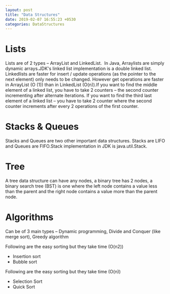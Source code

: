 ```yaml
---
layout: post
title: "Data Structures"
date: 2019-02-07 16:55:23 +0530
categories: DataStructures
---
```



# Lists

Lists are of 2 types – ArrayList and LinkedList.  In Java, Arraylists are simply dynamic arrays.JDK's linked list implementation is a double linked list. Linkedlists are faster for insert / update operations (as the pointer to the next element) only needs to be changed. However get operations are faster in ArrayList (O (1)) than in LinkedList (O(n)).If you want to find the middle element of a linked list, you have to take 2 counters – the second counter incrementing after alternate iterations. If you want to find the third last element of a linked list – you have to take 2 counter where the second counter increments after every 2 operations of the first counter.

# Stacks & Queues

Stacks and Queues are two other important data structures. Stacks are LIFO and Queues are FIFO.Stack implementation in JDK is java.util.Stack.


# Tree

A tree data structure can have any nodes, a binary tree has 2 nodes, a binary search tree (BST) is one where the left node contains a value less than the parent and the right node contains a value more than the parent node.


# Algorithms

Can be of 3 main types – Dynamic programming, Divide and Conquer (like merge sort), Greedy algorithm

Following are the easy sorting but they take time (O(n2))
* Insertion sort
* Bubble sort

Following are the easy sorting but they take time (O(n))
* Selection Sort
* Quick Sort
